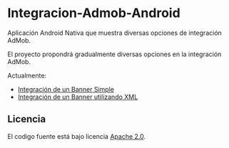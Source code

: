 Integracion-Admob-Android
=========================
Aplicación Android Nativa que muestra diversas opciones de integración AdMob.

El proyecto propondrá gradualmente diversas opciones en la integración AdMob.

Actualmente:
* [Integración de un Banner Simple](https://github.com/LookThisCode/Integracion-Admob-Android/wiki/AdMob-Android----Integrando-un-banner-simple)
* [Integración de un Banner utilizando XML](https://github.com/LookThisCode/Integracion-Admob-Android/wiki/AdMob-Android-Integrando-un-banner-utilizando-XML)
 
## Licencia
El codigo fuente está bajo licencia  [Apache 2.0](http://www.apache.org/licenses/LICENSE-2.0.html).
